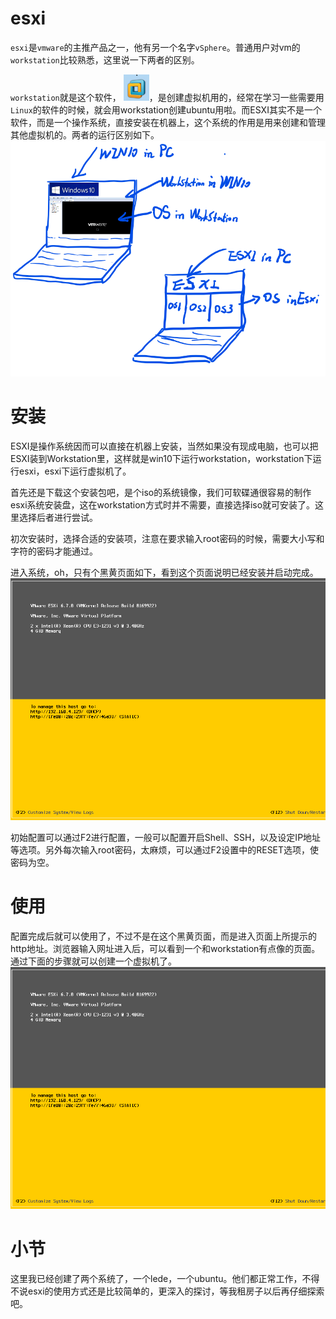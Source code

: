 # esxi
`esxi`是`vmware`的主推产品之一，他有另一个名字`vSphere`。普通用户对vm的`workstation`比较熟悉，这里说一下两者的区别。

`workstation`就是这个软件，
![image](https://github.com/sunwu51/image/raw/master/1904/workstation.jpg)，是创建虚拟机用的，经常在学习一些需要用`Linux`的软件的时候，就会用workstation创建ubuntu用啦。而ESXI其实不是一个软件，而是一个操作系统，直接安装在机器上，这个系统的作用是用来创建和管理其他虚拟机的。两者的运行区别如下。  
![image](https://github.com/sunwu51/image/raw/master/1904/ws1.jpg)  
# 安装
ESXI是操作系统因而可以直接在机器上安装，当然如果没有现成电脑，也可以把ESXI装到Workstation里，这样就是win10下运行workstation，workstation下运行esxi，esxi下运行虚拟机了。

首先还是下载这个安装包吧，是个iso的系统镜像，我们可软碟通很容易的制作esxi系统安装盘，这在workstation方式时并不需要，直接选择iso就可安装了。这里选择后者进行尝试。

初次安装时，选择合适的安装项，注意在要求输入root密码的时候，需要大小写和字符的密码才能通过。

进入系统，oh，只有个黑黄页面如下，看到这个页面说明已经安装并启动完成。  
![image](https://github.com/sunwu51/image/raw/master/1904/es1.jpg)  

初始配置可以通过F2进行配置，一般可以配置开启Shell、SSH，以及设定IP地址等选项。另外每次输入root密码，太麻烦，可以通过F2设置中的RESET选项，使密码为空。



# 使用
配置完成后就可以使用了，不过不是在这个黑黄页面，而是进入页面上所提示的http地址。浏览器输入网址进入后，可以看到一个和workstation有点像的页面。通过下面的步骤就可以创建一个虚拟机了。
![image](https://github.com/sunwu51/image/raw/master/1904/es1.jpg)    
# 小节
这里我已经创建了两个系统了，一个lede，一个ubuntu。他们都正常工作，不得不说esxi的使用方式还是比较简单的，更深入的探讨，等我租房子以后再仔细探索吧。

